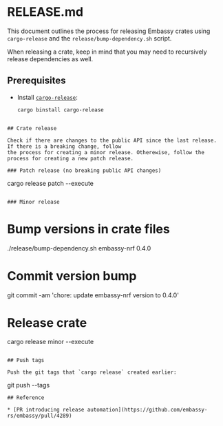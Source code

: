 # RELEASE.md

This document outlines the process for releasing Embassy crates using `cargo-release` and the `release/bump-dependency.sh` script.

When releasing a crate, keep in mind that you may need to recursively release dependencies as well. 

## Prerequisites

- Install [`cargo-release`](https://github.com/crate-ci/cargo-release):

  ```sh
  cargo binstall cargo-release
```

## Crate release

Check if there are changes to the public API since the last release. If there is a breaking change, follow
the process for creating a minor release. Otherewise, follow the process for creating a new patch release.

### Patch release (no breaking public API changes)

```
cargo release patch --execute
```

### Minor release

```
# Bump versions in crate files
./release/bump-dependency.sh embassy-nrf 0.4.0

# Commit version bump
git commit -am 'chore: update embassy-nrf version to 0.4.0'

# Release crate
cargo release minor --execute
```

## Push tags

Push the git tags that `cargo release` created earlier:

```
git push --tags
```
## Reference

* [PR introducing release automation](https://github.com/embassy-rs/embassy/pull/4289)
